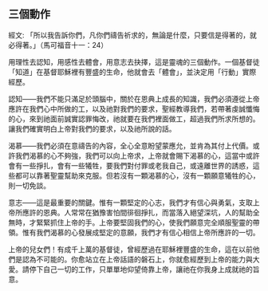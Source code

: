 ## 三個動作 ##

經文: 「所以我告訴你們，凡你們禱告祈求的，無論是什麼，只要信是得著的，就必得著。」（馬可福音十一：24）



用理性去認知，用感性去體會，用意志去抉擇，這是靈魂的三個動作。一個基督徒「知道」在基督耶穌裡有豐盛的生命，他就會去「體會」，並決定用「行動」實際經歷。

認知——我們不能只滿足於頭腦中，關於在恩典上成長的知識，我們必須遵從上帝應許在我們心中所做的工，以及祂對我們的要求，聖經教導我們，若帶著虔誠懺悔的心，來到祂面前誠實認罪悔改，祂就要在我們裡面做工，超過我們所求所想的。讓我們確實明白上帝對我們的要求，以及祂所說的話。

渴慕——我們必須在意禱告的內容，全心全意盼望蒙應允，並肯為其付上代價。或許我們渴慕的心不夠強，我們可以向上帝求，上帝就會賜下渴慕的心，這當中或許會有一些掙扎，會有一些犧牲，要我們對付罪或老我自己，或遠離世界的誘惑，這些都可以靠著聖靈幫助來克服。但若沒有一顆渴慕的心，沒有一顆願意犧牲的心，則一切免談。

意志——這是最重要的關鍵。惟有一顆堅定的心志，我們才有信心與勇氣，支取上帝所應許的恩典。人常常在猶豫害怕間徘徊掙扎，而當落入絕望深坑，人的幫助全無時，才緊緊抓住上帝的手。上帝要堅固我們的心，使我們願意完全順服聖靈的帶領。惟有我們渴慕的心發展成堅定的意願，我們才有信心相信上帝所應許的一切。

上帝的兒女們！有成千上萬的基督徒，曾經歷過在耶穌裡豐盛的生命，這在以前他們是認為不可能的。你愈站立在上帝話語的磐石上，你就愈經歷到上帝的能力與大愛。請停下自己一切的工作，只單單地仰望倚靠上帝，讓祂在你我身上成就祂的旨意。